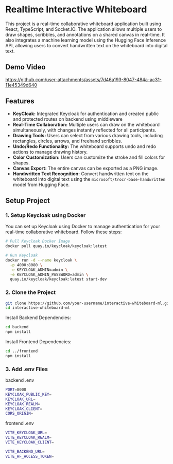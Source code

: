 # Realtime Interactive Whiteboard

This project is a real-time collaborative whiteboard application built using React, TypeScript, and Socket.IO. The application allows multiple users to draw shapes, scribbles, and annotations on a shared canvas in real-time. It also integrates a machine learning model using the Hugging Face Inference API, allowing users to convert handwritten text on the whiteboard into digital text.

## Demo Video

https://github.com/user-attachments/assets/7d46a193-8047-484a-ac31-11e45349d640

## Features

- **KeyCloak:** Integrated Keycloak for authentication and created public and protected routes on backend using middleware
- **Real-Time Collaboration:** Multiple users can draw on the whiteboard simultaneously, with changes instantly reflected for all participants.
- **Drawing Tools:** Users can select from various drawing tools, including rectangles, circles, arrows, and freehand scribbles.
- **Undo/Redo Functionality:** The whiteboard supports undo and redo actions to manage drawing history.
- **Color Customization:** Users can customize the stroke and fill colors for shapes.
- **Canvas Export:** The entire canvas can be exported as a PNG image.
- **Handwritten Text Recognition:** Convert handwritten text on the whiteboard into digital text using the `microsoft/trocr-base-handwritten` model from Hugging Face.

## Setup Project

### 1. Setup Keycloak using Docker

You can set up Keycloak using Docker to manage authentication for your real-time collaborative whiteboard. Follow these steps:

```bash
# Pull Keycloak Docker Image
docker pull quay.io/keycloak/keycloak:latest

# Run Keycloak
docker run -d --name keycloak \
  -p 4000:8080 \
  -e KEYCLOAK_ADMIN=admin \
  -e KEYCLOAK_ADMIN_PASSWORD=admin \
  quay.io/keycloak/keycloak:latest start-dev
```

### 2. Clone the Project
```bash
git clone https://github.com/your-username/interactive-whiteboard-ml.git
cd interactive-whiteboard-ml
```
Install Backend Dependencies:
```bash
cd backend
npm install
```
Install Frontend Dependencies:
```bash
cd ../frontend
npm install
```

### 3. Add .env Files
backend .env
```bash
PORT=8000
KEYCLOAK_PUBLIC_KEY=
KEYCLOAK_URL=
KEYCLOAK_REALM=
KEYCLOAK_CLIENT=
CORS_ORIGIN=
```
frontend .env
```bash
VITE_KEYCLOAK_URL=
VITE_KEYCLOAK_REALM=
VITE_KEYCLOAK_CLIENT=

VITE_BACKEND_URL=
VITE_HF_ACCESS_TOKEN=
```

